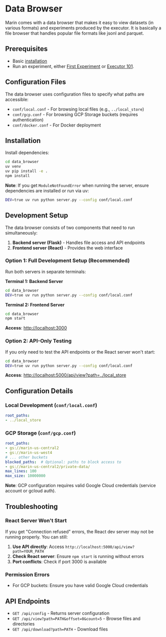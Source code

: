 # Data Browser

Marin comes with a data browser that makes it easy to
view datasets (in various formats) and experiments produced by the executor.
It is basically a file browser that handles popular file formats like jsonl and parquet.

## Prerequisites

- Basic [installation](installation.md)
- Run an experiment, either [First Experiment](first-experiment.md) or [Executor 101](executor-101.md).

## Configuration Files

The data browser uses configuration files to specify what paths are accessible:

- `conf/local.conf` - For browsing local files (e.g., `../local_store`)
- `conf/gcp.conf` - For browsing GCP Storage buckets (requires authentication)
- `conf/docker.conf` - For Docker deployment

## Installation

Install dependencies:

```bash
cd data_browser
uv venv
uv pip install -e .
npm install
```

**Note**: If you get `ModuleNotFoundError` when running the server, ensure dependencies are installed or run via uv:

```bash
DEV=true uv run python server.py --config conf/local.conf
```

## Development Setup

The data browser consists of two components that need to run simultaneously:

1. **Backend server (Flask)** - Handles file access and API endpoints
2. **Frontend server (React)** - Provides the web interface

### Option 1: Full Development Setup (Recommended)

Run both servers in separate terminals:

**Terminal 1: Backend Server**
```bash
cd data_browser
DEV=true uv run python server.py --config conf/local.conf
```

**Terminal 2: Frontend Server**
```bash
cd data_browser
npm start
```

**Access**: [http://localhost:3000](http://localhost:3000)

### Option 2: API-Only Testing

If you only need to test the API endpoints or the React server won't start:

```bash
cd data_browser
DEV=true uv run python server.py --config conf/local.conf
```

**Access**: [http://localhost:5000/api/view?path=../local_store](http://localhost:5000/api/view?path=../local_store)

## Configuration Details

### Local Development (`conf/local.conf`)
```yaml
root_paths:
- ../local_store
```

### GCP Storage (`conf/gcp.conf`)
```yaml
root_paths:
- gs://marin-us-central2
- gs://marin-us-west4
# ... other buckets
blocked_paths:  # Optional: paths to block access to
- gs://marin-us-central2/private-data/
max_lines: 100
max_size: 10000000
```

**Note**: GCP configuration requires valid Google Cloud credentials (service account or gcloud auth).

## Troubleshooting

### React Server Won't Start
If you get "Connection refused" errors, the React dev server may not be running properly. You can still:

1. **Use API directly**: Access `http://localhost:5000/api/view?path=YOUR_PATH`
2. **Check React server**: Ensure `npm start` is running without errors
3. **Port conflicts**: Check if port 3000 is available

### Permission Errors
- For GCP buckets: Ensure you have valid Google Cloud credentials

## API Endpoints

- `GET /api/config` - Returns server configuration
- `GET /api/view?path=PATH&offset=0&count=5` - Browse files and directories
- `GET /api/download?path=PATH` - Download files
